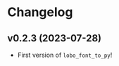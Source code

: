 # Changelog

<!--next-version-placeholder-->

## v0.2.3 (2023-07-28)

- First version of `lobo_font_to_py`!
